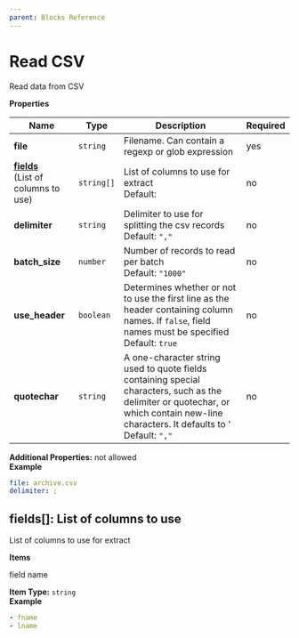 ```yaml
---
parent: Blocks Reference
---
```


# Read CSV

Read data from CSV


**Properties**

|Name|Type|Description|Required|
|----|----|-----------|--------|
|**file**|`string`|Filename. Can contain a regexp or glob expression<br/>|yes|
|[**fields**](#fields)<br/>(List of columns to use)|`string[]`|List of columns to use for extract<br/>Default: <br/>|no|
|**delimiter**|`string`|Delimiter to use for splitting the csv records<br/>Default: `","`<br/>|no|
|**batch\_size**|`number`|Number of records to read per batch<br/>Default: `"1000"`<br/>|no|
|**use\_header**|`boolean`|Determines whether or not to use the first line as the header containing column names. If `false`, field names must be specified<br/>Default: `true`<br/>|no|
|**quotechar**|`string`|A one-character string used to quote fields containing special characters, such as the delimiter or quotechar, or which contain new-line characters. It defaults to '<br/>Default: `","`<br/>|no|

**Additional Properties:** not allowed  
**Example**

```yaml
file: archive.csv
delimiter: ;

```

<a name="fields"></a>
## fields\[\]: List of columns to use

List of columns to use for extract


**Items**


field name

**Item Type:** `string`  
**Example**

```yaml
- fname
- lname

```


